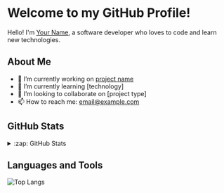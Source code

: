 # Welcome to my GitHub Profile!

Hello! I'm [Your Name](https://github.com/username), a software developer who loves to code and learn new technologies.

## About Me

- 🔭 I’m currently working on [project name](https://github.com/username/project)
- 🌱 I’m currently learning [technology]
- 👯 I’m looking to collaborate on [project type]
- 📫 How to reach me: [email@example.com](mailto:email@example.com)

## GitHub Stats

<details>
  <summary>:zap: GitHub Stats</summary>
  <img align="left" alt="SeanHuang99's GitHub Stats" src="https://github-readme-stats-mu-one-96.vercel.app/api?username=SeanHuang99&show_icons=true&hide_border=true" />
</details>


## Languages and Tools

![Top Langs](https://github-readme-stats.vercel.app/api/top-langs/?username=SeanHuang99&layout=compact&theme=radical)

